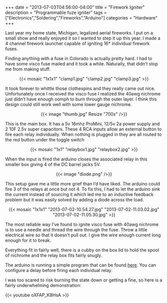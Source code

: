 +++
date = "2013-07-03T04:56:00-04:00"
title = "Firework Igniter"
description = "Programmable fuze igniter"
tags = ["Electronics","Soldering","Fireworks","Arduino"]
categories = "Hardware"
+++

Last year my home state, Michigan, legalized aerial fireworks. I put on a small show and really enjoyed it so I wanted to step it up this year. I made a 4 channel firework launcher capable of igniting 16* individual firework fuses.

Finding anything with a fuse in Colorado is actually pretty hard. I had to have some visco fuse mailed and it took a while. Naturally, that didn’t stop me from making stuff.

<center>
  {{< mosaic "1x1x1" "clamp1.jpg" "clamp2.jpg" "clamp3.jpg" >}}
</center>

It took forever to whittle those clothespins and they really came out nice. Unfortunately once I received the visco fuse I realized the 40awg nichrome just didn’t have enough oomph to burn through the outer layer. I think this design could still work well with some lower gauge nichrome.

<center>{{< image "thumb.jpg" Resize "700x" />}}</center>

This is the main box. It has a 5v 16mhz ProMini, 12/5v 2a power supply and 2 10F 2.5v super capacitors. These 4 RCA inputs allow an external button to fire each relay individually. When nothing is plugged in they are all routed to the red button under the toggle switch

<center>
  {{< mosaic "1x1" "relaybox1.jpg" "relaybox2.jpg" >}}
</center>

When the input is fired the arduino closes the associated relay in this smaller box giving 4 of the DC barrel jacks 5V.

<center>
  {{< image "diode.png" />}}
</center>

This setup gave me a little more grief than I’d have liked. The arduino could fire 3 of the relays at once but not 4. To fix this, I had to let the arduino sink the current instead of sourcing it which led me to an inductive feedback problem but it was easily solved by adding a diode across the load.

<center>
  {{< mosaic "1x1x1" "2013-07-02-10.54.27.jpg" "2013-07-02-11.03.02.jpg" "2013-07-02-11.05.30.jpg" >}}
</center>

The most reliable way I’ve found to ignite visco fuse with 40awg nichrome is to use a needle and thread the wire through the fuse. Throw a little electrical wire so that it doesn’t pull out. I give the wire enough current long enough for it to break.

Everything fit in fairly well, there is a cubby on the box lid to hold the spool of nichrome and the relay box fits fairly snugly.

The arduino is running a simple program that can be found [here](https://github.com/zinefer/arduino-relay-igniter). You can configure a delay before firing each individual relay.

I was too scared to risk burning the state down or getting a fine, so here is a fairly underwhelming demonstration:

{{< youtube oXFAP_K8HsA >}}
